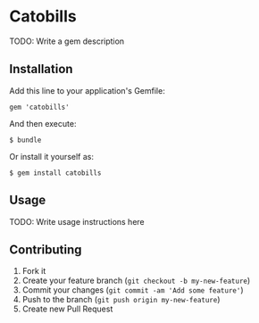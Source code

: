 # Catobills

TODO: Write a gem description

## Installation

Add this line to your application's Gemfile:

    gem 'catobills'

And then execute:

    $ bundle

Or install it yourself as:

    $ gem install catobills

## Usage

TODO: Write usage instructions here

## Contributing

1. Fork it
2. Create your feature branch (`git checkout -b my-new-feature`)
3. Commit your changes (`git commit -am 'Add some feature'`)
4. Push to the branch (`git push origin my-new-feature`)
5. Create new Pull Request
